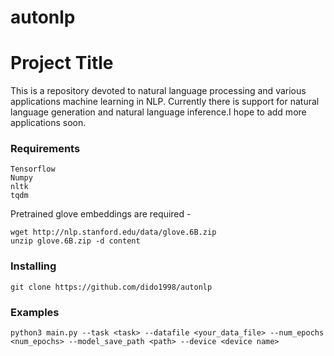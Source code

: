 # autonlp
# Project Title
This is a repository devoted to natural language processing and various applications machine learning in NLP.
Currently there is support for natural language generation and natural language inference.I hope to add more applications soon.

### Requirements
```
Tensorflow
Numpy
nltk
tqdm
```
Pretrained glove embeddings are required -
```
wget http://nlp.stanford.edu/data/glove.6B.zip 
unzip glove.6B.zip -d content
```
### Installing
```
git clone https://github.com/dido1998/autonlp
```
### Examples
```
python3 main.py --task <task> --datafile <your_data_file> --num_epochs <num_epochs> --model_save_path <path> --device <device name>
```
